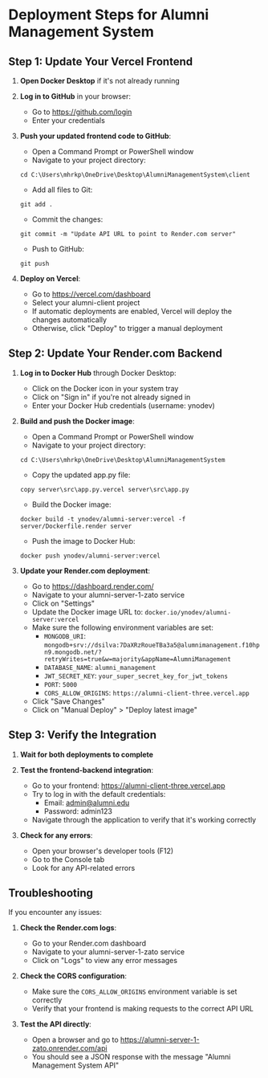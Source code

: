 # Deployment Steps for Alumni Management System

## Step 1: Update Your Vercel Frontend

1. **Open Docker Desktop** if it's not already running

2. **Log in to GitHub** in your browser:
   - Go to https://github.com/login
   - Enter your credentials

3. **Push your updated frontend code to GitHub**:
   - Open a Command Prompt or PowerShell window
   - Navigate to your project directory:
   ```
   cd C:\Users\mhrkp\OneDrive\Desktop\AlumniManagementSystem\client
   ```
   - Add all files to Git:
   ```
   git add .
   ```
   - Commit the changes:
   ```
   git commit -m "Update API URL to point to Render.com server"
   ```
   - Push to GitHub:
   ```
   git push
   ```

4. **Deploy on Vercel**:
   - Go to https://vercel.com/dashboard
   - Select your alumni-client project
   - If automatic deployments are enabled, Vercel will deploy the changes automatically
   - Otherwise, click "Deploy" to trigger a manual deployment

## Step 2: Update Your Render.com Backend

1. **Log in to Docker Hub** through Docker Desktop:
   - Click on the Docker icon in your system tray
   - Click on "Sign in" if you're not already signed in
   - Enter your Docker Hub credentials (username: ynodev)

2. **Build and push the Docker image**:
   - Open a Command Prompt or PowerShell window
   - Navigate to your project directory:
   ```
   cd C:\Users\mhrkp\OneDrive\Desktop\AlumniManagementSystem
   ```
   - Copy the updated app.py file:
   ```
   copy server\src\app.py.vercel server\src\app.py
   ```
   - Build the Docker image:
   ```
   docker build -t ynodev/alumni-server:vercel -f server/Dockerfile.render server
   ```
   - Push the image to Docker Hub:
   ```
   docker push ynodev/alumni-server:vercel
   ```

3. **Update your Render.com deployment**:
   - Go to https://dashboard.render.com/
   - Navigate to your alumni-server-1-zato service
   - Click on "Settings"
   - Update the Docker image URL to: `docker.io/ynodev/alumni-server:vercel`
   - Make sure the following environment variables are set:
     - `MONGODB_URI`: `mongodb+srv://dsilva:7DaXRzRoueTBa3a5@alumnimanagement.f10hpn9.mongodb.net/?retryWrites=true&w=majority&appName=AlumniManagement`
     - `DATABASE_NAME`: `alumni_management`
     - `JWT_SECRET_KEY`: `your_super_secret_key_for_jwt_tokens`
     - `PORT`: `5000`
     - `CORS_ALLOW_ORIGINS`: `https://alumni-client-three.vercel.app`
   - Click "Save Changes"
   - Click on "Manual Deploy" > "Deploy latest image"

## Step 3: Verify the Integration

1. **Wait for both deployments to complete**

2. **Test the frontend-backend integration**:
   - Go to your frontend: https://alumni-client-three.vercel.app
   - Try to log in with the default credentials:
     - Email: admin@alumni.edu
     - Password: admin123
   - Navigate through the application to verify that it's working correctly

3. **Check for any errors**:
   - Open your browser's developer tools (F12)
   - Go to the Console tab
   - Look for any API-related errors

## Troubleshooting

If you encounter any issues:

1. **Check the Render.com logs**:
   - Go to your Render.com dashboard
   - Navigate to your alumni-server-1-zato service
   - Click on "Logs" to view any error messages

2. **Check the CORS configuration**:
   - Make sure the `CORS_ALLOW_ORIGINS` environment variable is set correctly
   - Verify that your frontend is making requests to the correct API URL

3. **Test the API directly**:
   - Open a browser and go to https://alumni-server-1-zato.onrender.com/api
   - You should see a JSON response with the message "Alumni Management System API"
